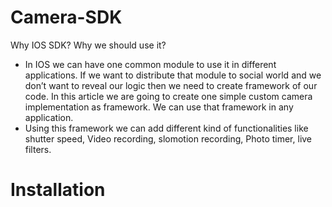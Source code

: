 # Camera-SDK

Why IOS SDK? Why we should use it?
- In IOS we can have one common module to use it in different applications. If we want to distribute that module to social world and we don’t want to reveal our logic then we need to create framework of our code. In this article we are going to create one simple custom camera implementation as framework. We can use that framework in any application. 
- Using this framework we can add different kind of functionalities like shutter speed, Video recording, slomotion recording, Photo timer, live filters. 

# Installation
